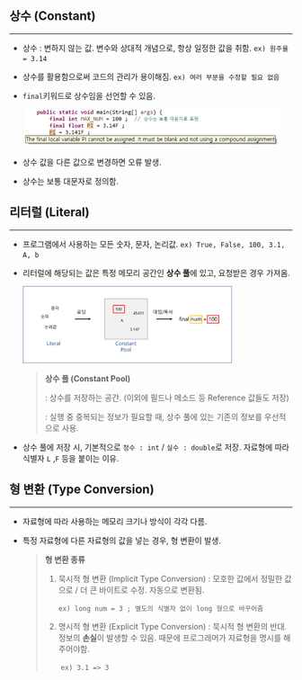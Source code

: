 ## 상수 (Constant)

---

* 상수 : 변하지 않는 값. 변수와 상대적 개념으로, 항상 일정한 값을 취함.  `ex) 원주율 = 3.14`

* 상수를 활용함으로써 코드의 관리가 용이해짐. `ex) 여러 부분을 수정할 필요 없음`

* `final`키워드로 상수임을 선언할 수 있음.

    <img src="images/image-20200804083348191.png" alt="image-20200804083348191" style="zoom:80%;" />

* 상수 값을 다른 값으로 변경하면 오류 발생.
* 상수는 보통 대문자로 정의함.





## 리터럴 (Literal)

---

* 프로그램에서 사용하는 모든 숫자, 문자, 논리값.   `ex) True, False, 100, 3.1, A, b `

* 리터럴에 해당되는 값은 특정 메모리 공간인 **상수 풀**에 있고, 요청받은 경우 가져옴.

    <img src="images/image-20200804162442730.png" alt="image-20200804162442730" style="zoom:70%;" />

    >**상수 풀 (Constant Pool)**
    >
    >: 상수를 저장하는 공간. (이외에 필드나 메소드 등 Reference 값들도 저장)
    >
    >: 실행 중 중복되는 정보가 필요할 때, 상수 풀에 있는 기존의 정보를 우선적으로 사용.

    

* 상수 풀에 저장 시, 기본적으로 `정수 : int` / `실수 : double`로 저장. 자료형에 따라 식별자 `L` ,`F` 등을 붙이는 이유. 





## 형 변환 (Type Conversion)

---

* 자료형에 따라 사용하는 메모리 크기나 방식이 각각 다름.

* 특정 자료형에 다른 자료형의 값을 넣는 경우, 형 변환이 발생.

     >**형 변환 종류**
     >
     >1. 묵시적 형 변환 (Implicit Type Conversion) : 모호한 값에서 정밀한 값으로 / 더 큰 바이트로 수정. 자동으로 변환됨.
     >
     >    ​	`ex) long num = 3 ; 별도의 식별자 없이 long 형으로 바꾸어줌`
     >
     >2. 명시적 형 변환 (Explicit Type Conversion) : 묵시적 형 변환의 반대. 정보의 **손실**이 발생할 수 있음. 때문에 프로그래머가 자료형을 명시를 해주어야함. 
     >
     >    ​	`ex) 3.1 => 3` 

